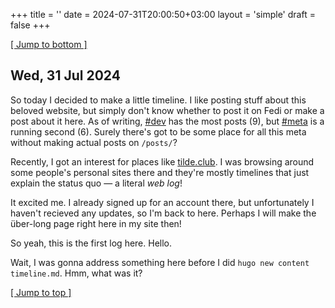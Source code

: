 +++
title = ''
date = 2024-07-31T20:00:50+03:00
layout = 'simple'
draft = false
+++

[[ Jump to bottom ]](#wed-31-jul-2024)

## Wed, 31 Jul 2024

So today I decided to make a little timeline. I like posting stuff about this beloved website, but simply don't know whether to post it on Fedi or make a post about it here. As of writing, [#dev](/tags/dev/) has the most posts (9), but [#meta](/tags/meta/) is a running second (6). Surely there's got to be some place for all this meta without making actual posts on `/posts/`?

Recently, I got an interest for places like [tilde.club](https://tilde.club). I was browsing around some people's personal sites there and they're mostly timelines that just explain the status quo — a literal *web log*!

It excited me. I already signed up for an account there, but unfortunately I haven't recieved any updates, so I'm back to here. Perhaps I will make the über-long page right here in my site then! 

So yeah, this is the first log here. Hello.

Wait, I was gonna address something here before I did `hugo new content timeline.md`. Hmm, what was it?

[[ Jump to top ]](#title)
